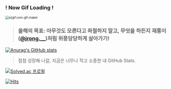 ### ! Now Gif Loading !
<img src="README.assets/ezgif.com-gif-maker.gif" alt="ezgif.com-gif-maker" style="zoom:67%;" />

>### 올해의 목표: 아무것도 모른다고 좌절하지 말고, 무엇을 하든지 재롱이([@jrong.__](https://www.instagram.com/jrong.__/))처럼 위풍당당하게 살아가기!

[![Anurag's GitHub stats](https://github-readme-stats.vercel.app/api?username=knuksg)](https://github.com/anuraghazra/github-readme-stats)

>점점 성장해 나갈, 지금은 너무나 작고 소중한 내 GitHub Stats.

[![Solved.ac
프로필](http://mazassumnida.wtf/api/v2/generate_badge?boj=knuksg)](https://solved.ac/knuksg/)

[![Hits](https://hits.seeyoufarm.com/api/count/incr/badge.svg?url=https%3A%2F%2Fgithub.com%2Fknuksg%2Fhit-counter&count_bg=%2399B5FF&title_bg=%23555555&icon=python.svg&icon_color=%23FFFFFF&title=hits&edge_flat=false)](https://hits.seeyoufarm.com)